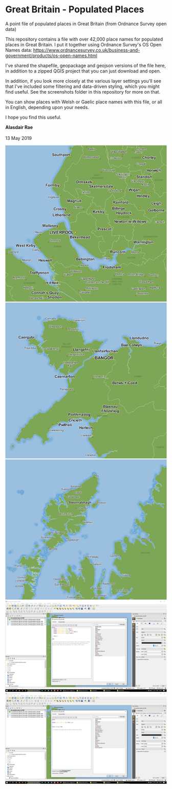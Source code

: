 # Great Britain - Populated Places
A point file of populated places in Great Britain (from Ordnance Survey open data)

This repository contains a file with over 42,000 place names for populated places in Great Britain. I put it together using Ordnance Survey's OS Open Names data: https://www.ordnancesurvey.co.uk/business-and-government/products/os-open-names.html

I've shared the shapefile, geopackage and geojson versions of the file here, in addition to a zipped QGIS project that you can just download and open.

In addition, if you look more closely at the various layer settings you'll see that I've included some filtering and data-driven styling, which you might find useful. See the screenshots folder in this repository for more on that.

You can show places with Welsh or Gaelic place names with this file, or all in English, depending upon your needs.

I hope you find this useful. 

**Alasdair Rae**
<br/>
<br/>
13 May 2019

![Merseyside example](/screenshots/merseyside_etc.png)<br/>
![North Wales example](/screenshots/north_wales.png)<br/>
![Hebrides example](/screenshots/hebrides.png)<br/>
![Font size example](/screenshots/gb_places_font_size.png)<br/>
![Label case example](/screenshots/gb_places_label_case.png)<br/>

